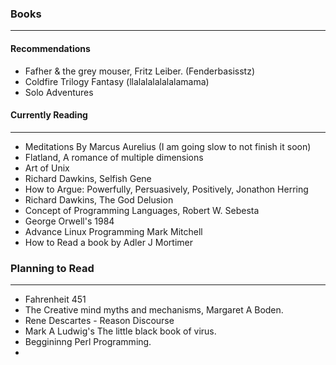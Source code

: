### Books
---
#### Recommendations
* Fafher & the grey mouser, Fritz Leiber. (Fenderbasisstz)
* Coldfire Trilogy Fantasy (llalalalalalalamama)
* Solo Adventures

#### Currently Reading
---
* Meditations By Marcus Aurelius (I am going slow to not finish it soon)
* Flatland, A romance of multiple dimensions
* Art of Unix
* Richard Dawkins, Selfish Gene
* How to Argue: Powerfully, Persuasively, Positively, Jonathon Herring
* Richard Dawkins, The God Delusion
* Concept of Programming Languages, Robert W. Sebesta
* George Orwell's 1984
* Advance Linux Programming Mark Mitchell
* How to Read a book by Adler J Mortimer

### Planning to Read
---
* Fahrenheit 451
* The Creative mind myths and mechanisms, Margaret A Boden.
* Rene Descartes - Reason Discourse
* Mark A Ludwig's The little black book of virus.
* Beggininng Perl Programming.
* 

